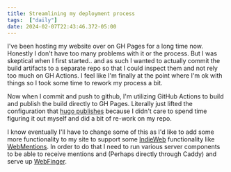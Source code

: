 ```yaml
---
title: Streamlining my deployment process
tags:  ["daily"]
date: 2024-02-07T22:43:46.372-05:00
---
```



I've been hosting my website over on GH Pages for a long time now. Honestly I don't have too many problems with it or the process. But I was skeptical when I first started.. and as such I wanted to actually commit the build artifacts to a separate repo so that I could inspect them and not rely too much on GH Actions. I feel like I'm finally at the point where I'm ok with things so I took some time to rework my process a bit.

Now when I commit and push to github, I'm utilizing GitHub Actions to build and publish the build directly to GH Pages. Literally just lifted the configuration that [hugo publishes](https://gohugo.io/hosting-and-deployment/hosting-on-github/) because I didn't care to spend time figuring it out myself and did a bit of re-work on my repo.

I know eventually I'll have to change some of this as I'd like to add some more functionality to my site to support some [IndieWeb](https://indieweb.org) functionality like [WebMentions](https://www.w3.org/TR/webmention/). In order to do that I need to run various server components to be able to receive mentions and (Perhaps directly through Caddy) and serve up [WebFinger](https://webfinger.net/).






    